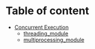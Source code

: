 # Table of content

* [Concurrent Execution](concurrent_execution.md)
    * [threading_module](threading.md)
    * [multiprocessing_module](multiprocessing.md)

